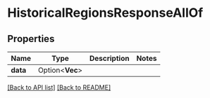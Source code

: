 # HistoricalRegionsResponseAllOf

## Properties

Name | Type | Description | Notes
------------ | ------------- | ------------- | -------------
**data** | Option<**Vec<String>**> |  | 

[[Back to API list]](../README.md#documentation-for-api-endpoints) [[Back to README]](../README.md)


